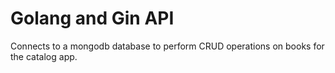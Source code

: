 # Golang and Gin API

Connects to a mongodb database to perform CRUD operations on books for the catalog app.
